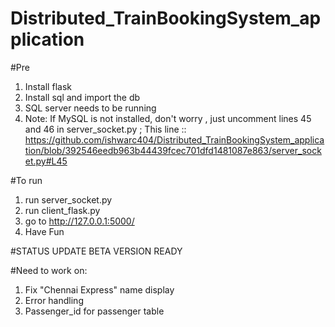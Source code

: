 # Distributed_TrainBookingSystem_application

#Pre
1. Install flask
2. Install sql and import the db
3. SQL server needs to be running
4. Note: If MySQL is not installed, don't worry , just uncomment lines 45 and 46 in server_socket.py ; 
This line :: https://github.com/ishwarc404/Distributed_TrainBookingSystem_application/blob/392546eedb963b44439fcec701dfd1481087e863/server_socket.py#L45

#To run
1. run server_socket.py
2. run client_flask.py
3. go to http://127.0.0.1:5000/
4. Have Fun


#STATUS UPDATE
BETA VERSION READY

#Need to work on:
1. Fix "Chennai Express" name display 
2. Error handling
3. Passenger_id for passenger table

